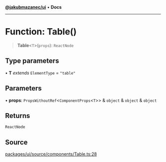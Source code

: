 [**@jakubmazanec/ui**](../README.md) • **Docs**

---

# Function: Table()

> **Table**\<`T`\>(`props`): `ReactNode`

## Type parameters

• **T** _extends_ `ElementType` = `"table"`

## Parameters

• **props**: `PropsWithoutRef`\<`ComponentProps`\<`T`\>\> & `object` & `object` & `object`

## Returns

`ReactNode`

## Source

[packages/ui/source/components/Table.ts:28](https://github.com/jakubmazanec/tools/blob/ff982fbbc1a4d22edeaae8b283ad7d8de4b15bd8/packages/ui/source/components/Table.ts#L28)
